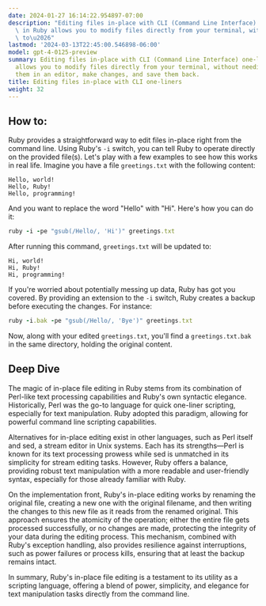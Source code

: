 ```yaml
---
date: 2024-01-27 16:14:22.954897-07:00
description: "Editing files in-place with CLI (Command Line Interface) one-liners\
  \ in Ruby allows you to modify files directly from your terminal, without needing\
  \ to\u2026"
lastmod: '2024-03-13T22:45:00.546898-06:00'
model: gpt-4-0125-preview
summary: Editing files in-place with CLI (Command Line Interface) one-liners in Ruby
  allows you to modify files directly from your terminal, without needing to open
  them in an editor, make changes, and save them back.
title: Editing files in-place with CLI one-liners
weight: 32
---
```


## How to:
Ruby provides a straightforward way to edit files in-place right from the command line. Using Ruby's `-i` switch, you can tell Ruby to operate directly on the provided file(s). Let's play with a few examples to see how this works in real life. Imagine you have a file `greetings.txt` with the following content:

```
Hello, world!
Hello, Ruby!
Hello, programming!
```

And you want to replace the word "Hello" with "Hi". Here's how you can do it:

```Ruby
ruby -i -pe "gsub(/Hello/, 'Hi')" greetings.txt
```

After running this command, `greetings.txt` will be updated to:

```
Hi, world!
Hi, Ruby!
Hi, programming!
```

If you're worried about potentially messing up data, Ruby has got you covered. By providing an extension to the `-i` switch, Ruby creates a backup before executing the changes. For instance:

```Ruby
ruby -i.bak -pe "gsub(/Hello/, 'Bye')" greetings.txt
```

Now, along with your edited `greetings.txt`, you'll find a `greetings.txt.bak` in the same directory, holding the original content.

## Deep Dive
The magic of in-place file editing in Ruby stems from its combination of Perl-like text processing capabilities and Ruby's own syntactic elegance. Historically, Perl was the go-to language for quick one-liner scripting, especially for text manipulation. Ruby adopted this paradigm, allowing for powerful command line scripting capabilities.

Alternatives for in-place editing exist in other languages, such as Perl itself and sed, a stream editor in Unix systems. Each has its strengths—Perl is known for its text processing prowess while sed is unmatched in its simplicity for stream editing tasks. However, Ruby offers a balance, providing robust text manipulation with a more readable and user-friendly syntax, especially for those already familiar with Ruby.

On the implementation front, Ruby's in-place editing works by renaming the original file, creating a new one with the original filename, and then writing the changes to this new file as it reads from the renamed original. This approach ensures the atomicity of the operation; either the entire file gets processed successfully, or no changes are made, protecting the integrity of your data during the editing process. This mechanism, combined with Ruby's exception handling, also provides resilience against interruptions, such as power failures or process kills, ensuring that at least the backup remains intact.

In summary, Ruby's in-place file editing is a testament to its utility as a scripting language, offering a blend of power, simplicity, and elegance for text manipulation tasks directly from the command line.
